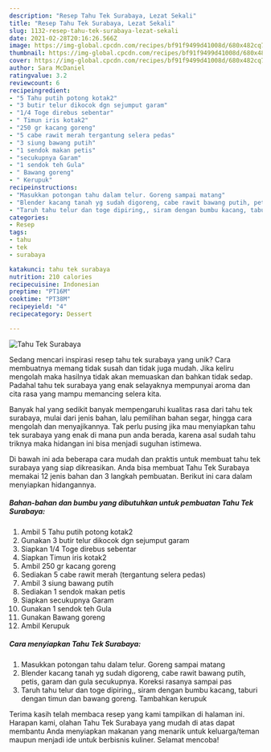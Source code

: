 ```yaml
---
description: "Resep Tahu Tek Surabaya, Lezat Sekali"
title: "Resep Tahu Tek Surabaya, Lezat Sekali"
slug: 1132-resep-tahu-tek-surabaya-lezat-sekali
date: 2021-02-28T20:16:26.566Z
image: https://img-global.cpcdn.com/recipes/bf91f9499d41008d/680x482cq70/tahu-tek-surabaya-foto-resep-utama.jpg
thumbnail: https://img-global.cpcdn.com/recipes/bf91f9499d41008d/680x482cq70/tahu-tek-surabaya-foto-resep-utama.jpg
cover: https://img-global.cpcdn.com/recipes/bf91f9499d41008d/680x482cq70/tahu-tek-surabaya-foto-resep-utama.jpg
author: Sara McDaniel
ratingvalue: 3.2
reviewcount: 6
recipeingredient:
- "5 Tahu putih potong kotak2"
- "3 butir telur dikocok dgn sejumput garam"
- "1/4 Toge direbus sebentar"
- " Timun iris kotak2"
- "250 gr kacang goreng"
- "5 cabe rawit merah tergantung selera pedas"
- "3 siung bawang putih"
- "1 sendok makan petis"
- "secukupnya Garam"
- "1 sendok teh Gula"
- " Bawang goreng"
- " Kerupuk"
recipeinstructions:
- "Masukkan potongan tahu dalam telur. Goreng sampai matang"
- "Blender kacang tanah yg sudah digoreng, cabe rawit bawang putih, petis, garam dan gula secukupnya. Koreksi rasanya sampai pas"
- "Taruh tahu telur dan toge dipiring,, siram dengan bumbu kacang, taburi dengan timun dan bawang goreng. Tambahkan kerupuk"
categories:
- Resep
tags:
- tahu
- tek
- surabaya

katakunci: tahu tek surabaya 
nutrition: 210 calories
recipecuisine: Indonesian
preptime: "PT16M"
cooktime: "PT38M"
recipeyield: "4"
recipecategory: Dessert

---
```



![Tahu Tek Surabaya](https://img-global.cpcdn.com/recipes/bf91f9499d41008d/680x482cq70/tahu-tek-surabaya-foto-resep-utama.jpg)

Sedang mencari inspirasi resep tahu tek surabaya yang unik? Cara membuatnya memang tidak susah dan tidak juga mudah. Jika keliru mengolah maka hasilnya tidak akan memuaskan dan bahkan tidak sedap. Padahal tahu tek surabaya yang enak selayaknya mempunyai aroma dan cita rasa yang mampu memancing selera kita.

Banyak hal yang sedikit banyak mempengaruhi kualitas rasa dari tahu tek surabaya, mulai dari jenis bahan, lalu pemilihan bahan segar, hingga cara mengolah dan menyajikannya. Tak perlu pusing jika mau menyiapkan tahu tek surabaya yang enak di mana pun anda berada, karena asal sudah tahu triknya maka hidangan ini bisa menjadi suguhan istimewa.




Di bawah ini ada beberapa cara mudah dan praktis untuk membuat tahu tek surabaya yang siap dikreasikan. Anda bisa membuat Tahu Tek Surabaya memakai 12 jenis bahan dan 3 langkah pembuatan. Berikut ini cara dalam menyiapkan hidangannya.

<!--inarticleads1-->

##### Bahan-bahan dan bumbu yang dibutuhkan untuk pembuatan Tahu Tek Surabaya:

1. Ambil 5 Tahu putih potong kotak2
1. Gunakan 3 butir telur dikocok dgn sejumput garam
1. Siapkan 1/4 Toge direbus sebentar
1. Siapkan  Timun iris kotak2
1. Ambil 250 gr kacang goreng
1. Sediakan 5 cabe rawit merah (tergantung selera pedas)
1. Ambil 3 siung bawang putih
1. Sediakan 1 sendok makan petis
1. Siapkan secukupnya Garam
1. Gunakan 1 sendok teh Gula
1. Gunakan  Bawang goreng
1. Ambil  Kerupuk




<!--inarticleads2-->

##### Cara menyiapkan Tahu Tek Surabaya:

1. Masukkan potongan tahu dalam telur. Goreng sampai matang
1. Blender kacang tanah yg sudah digoreng, cabe rawit bawang putih, petis, garam dan gula secukupnya. Koreksi rasanya sampai pas
1. Taruh tahu telur dan toge dipiring,, siram dengan bumbu kacang, taburi dengan timun dan bawang goreng. Tambahkan kerupuk




Terima kasih telah membaca resep yang kami tampilkan di halaman ini. Harapan kami, olahan Tahu Tek Surabaya yang mudah di atas dapat membantu Anda menyiapkan makanan yang menarik untuk keluarga/teman maupun menjadi ide untuk berbisnis kuliner. Selamat mencoba!
